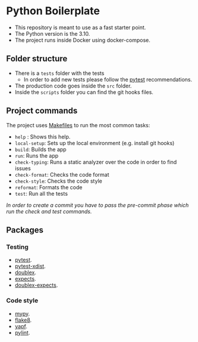 # Python Boilerplate

- This repository is meant to use as a fast starter point.
- The Python version is the 3.10.
- The project runs inside Docker using docker-compose.

## Folder structure

- There is a `tests` folder with the tests
  - In order to add new tests please follow the [pytest](https://docs.pytest.org/en/7.1.x/getting-started.html) recommendations.
- The production code goes inside the `src` folder.
- Inside the `scripts` folder you can find the git hooks files.

## Project commands

The project uses [Makefiles](https://www.gnu.org/software/make/manual/html_node/Introduction.html) to run the most common tasks:

- `help` : Shows this help.
- `local-setup`: Sets up the local environment (e.g. install git hooks)
- `build`: Builds the app
- `run`: Runs the app
- `check-typing`: Runs a static analyzer over the code in order to find issues
- `check-format`: Checks the code format
- `check-style`: Checks the code style
- `reformat`: Formats the code
- `test`: Run all the tests

_In order to create a commit you have to pass the pre-commit phase which run the check and test commands._

## Packages

### Testing
- [pytest](https://docs.pytest.org/en/7.1.x/contents.html).
- [pytest-xdist](https://github.com/pytest-dev/pytest-xdist).
- [doublex](https://github.com/davidvilla/python-doublex).
- [expects](https://expects.readthedocs.io/en/stable/).
- [doublex-expects](https://github.com/jaimegildesagredo/doublex-expects).

### Code style
- [mypy](https://mypy.readthedocs.io/en/stable/).
- [flake8](https://flake8.pycqa.org/en/latest/).
- [yapf](https://github.com/google/yapf).
- [pylint](https://github.com/pylint-dev/pylint).
